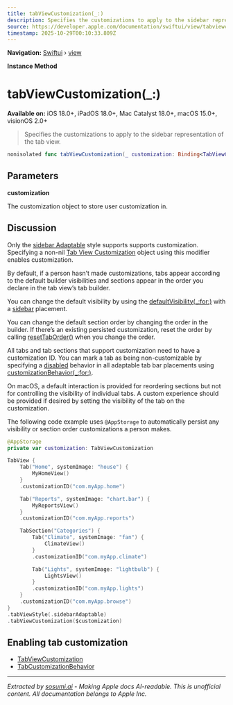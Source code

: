 ```yaml
---
title: tabViewCustomization(_:)
description: Specifies the customizations to apply to the sidebar representation of the tab view.
source: https://developer.apple.com/documentation/swiftui/view/tabviewcustomization(_:)
timestamp: 2025-10-29T00:10:33.809Z
---
```


**Navigation:** [Swiftui](/documentation/swiftui) › [view](/documentation/swiftui/view)

**Instance Method**

# tabViewCustomization(_:)

**Available on:** iOS 18.0+, iPadOS 18.0+, Mac Catalyst 18.0+, macOS 15.0+, visionOS 2.0+

> Specifies the customizations to apply to the sidebar representation of the tab view.

```swift
nonisolated func tabViewCustomization(_ customization: Binding<TabViewCustomization>?) -> some View
```

## Parameters

**customization**

The customization object to store user customization in.



## Discussion

Only the [sidebar Adaptable](/documentation/swiftui/tabviewstyle/sidebaradaptable) style supports supports customization. Specifying a non-nil [Tab View Customization](/documentation/swiftui/tabviewcustomization) object using this modifier enables customization.

By default, if a person hasn’t made customizations, tabs appear according to the default builder visibilities and sections appear in the order you declare in the tab view’s tab builder.

You can change the default visibility by using the [defaultVisibility(_:for:)](/documentation/swiftui/tabcontent/defaultvisibility(_:for:)) with a [sidebar](/documentation/swiftui/adaptabletabbarplacement/sidebar) placement.

You can change the default section order by changing the order in the builder. If there’s an existing persisted customization, reset the order by calling [resetTabOrder()](/documentation/swiftui/tabviewcustomization/sectioncustomization/resettaborder()) when you change the order.

All tabs and tab sections that support customization need to have a customization ID. You can mark a tab as being non-customizable by specifying a [disabled](/documentation/swiftui/tabcustomizationbehavior/disabled) behavior in all adaptable tab bar placements using [customizationBehavior(_:for:)](/documentation/swiftui/tabcontent/customizationbehavior(_:for:)).

On macOS, a default interaction is provided for reordering sections but not for controlling the visibility of individual tabs. A custom experience should be provided if desired by setting the visibility of the tab on the customization.

The following code example uses `@AppStorage` to automatically persist any visibility or section order customizations a person makes.

```swift
@AppStorage
private var customization: TabViewCustomization

TabView {
    Tab("Home", systemImage: "house") {
        MyHomeView()
    }
    .customizationID("com.myApp.home")

    Tab("Reports", systemImage: "chart.bar") {
        MyReportsView()
    }
    .customizationID("com.myApp.reports")

    TabSection("Categories") {
        Tab("Climate", systemImage: "fan") {
            ClimateView()
        }
        .customizationID("com.myApp.climate")

        Tab("Lights", systemImage: "lightbulb") {
            LightsView()
        }
        .customizationID("com.myApp.lights")
    }
    .customizationID("com.myApp.browse")
}
.tabViewStyle(.sidebarAdaptable)
.tabViewCustomization($customization)
```

## Enabling tab customization

- [TabViewCustomization](/documentation/swiftui/tabviewcustomization)
- [TabCustomizationBehavior](/documentation/swiftui/tabcustomizationbehavior)

---

*Extracted by [sosumi.ai](https://sosumi.ai) - Making Apple docs AI-readable.*
*This is unofficial content. All documentation belongs to Apple Inc.*
